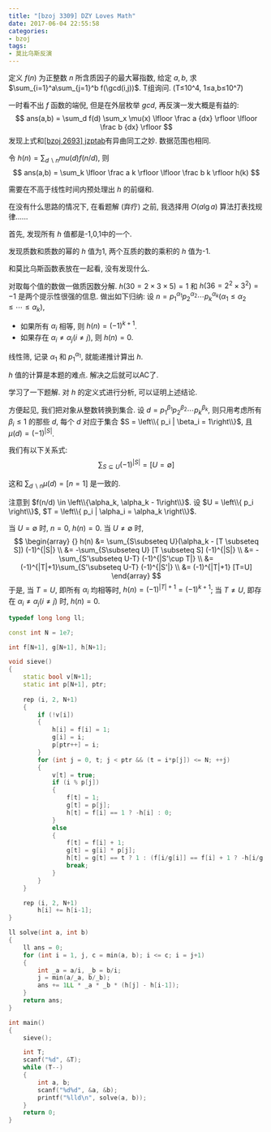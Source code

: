 ```yaml
---
title: "[bzoj 3309] DZY Loves Math"
date: 2017-06-04 22:55:58
categories:
- bzoj
tags:
- 莫比乌斯反演
---
```

定义 $f(n)$ 为正整数 $n$ 所含质因子的最大幂指数, 给定 $a,b$, 求 $\sum_{i=1}^a\sum_{j=1}^b f(\gcd(i,j))$. T组询问. (T&le;10^4, 1&le;a,b&le;10^7)
<!--more-->
一时看不出 $f$ 函数的端倪, 但是在外层枚举 $gcd$, 再反演一发大概是有益的:
$$
ans(a,b) = \sum_d f(d) \sum_x \mu(x) \lfloor \frac a {dx} \rfloor \lfloor \frac b {dx} \rfloor
$$
发现上式和[[bzoj 2693] jzptab](/2017/06/04/bzoj2693-jzptab/)有异曲同工之妙. 数据范围也相同.

令 $h(n) = \sum_{d\backslash n} mu(d) f(n/d)$, 则
$$
ans(a,b) = \sum_k \lfloor \frac a k \rfloor \lfloor \frac b k \rfloor h(k)
$$

需要在不高于线性时间内预处理出 $h$ 的前缀和.

在没有什么思路的情况下, 在看题解 (弃疗) 之前, 我选择用 $O(a\lg a)$ 算法打表找规律......

首先, 发现所有 $h$ 值都是-1,0,1中的一个.

发现质数和质数的幂的 $h$ 值为1, 两个互质的数的乘积的 $h$ 值为-1.

和莫比乌斯函数表放在一起看, 没有发现什么.

对取每个值的数做一做质因数分解. $h(30 = 2\times 3\times 5) = 1$ 和 $h(36 = 2^2 \times 3^2) = -1$ 是两个提示性很强的信息. 做出如下归纳:
设 $n = p_1^{\alpha_1}p_2^{\alpha_2}\cdots p_k^{\alpha_k} (\alpha_1 \le \alpha_2 \le \cdots \le \alpha_k)$,
- 如果所有 $\alpha_i$ 相等, 则 $h(n) = (-1)^{k+1}$.
- 如果存在 $\alpha_i \not= \alpha_j (i \not= j)$, 则 $h(n) = 0$.

线性筛, 记录 $\alpha_1$ 和 $p_1^{\alpha_1}$, 就能递推计算出 $h$.

$h$ 值的计算是本题的难点. 解决之后就可以AC了.

学习了一下题解. 对 $h$ 的定义式进行分析, 可以证明上述结论.

方便起见, 我们把对象从整数转换到集合. 设 $d = p_1^{\beta_1}p_2^{\beta_2}\cdots p_k^{\beta_k}$, 则只用考虑所有 $\beta_i \le 1$ 的那些 $d$, 每个 $d$ 对应于集合 $S = \left\\{ p_i | \beta_i = 1\right\\}$, 且 $\mu(d) = (-1)^{|S|}$.

我们有以下关系式:
$$
\sum_{S\subseteq U} (-1)^{|S|} = [U = \emptyset]
$$

这和 $\sum_{d\backslash n} \mu(d) = [n=1]$ 是一致的.

注意到 $f(n/d) \in \left\\{\alpha_k, \alpha_k - 1\right\\}$. 设 $U = \left\\{ p_i \right\\}$, $T = \left\\{ p_i | \alpha_i = \alpha_k \right\\}$.

当 $U = \emptyset$ 时, $n = 0$, $h(n) = 0$. 当 $U \not= \emptyset$ 时,
$$
\begin{array} {}
h(n) &= \sum_{S\subseteq U}(\alpha_k - [T \subseteq S]) (-1)^{|S|} \\
&= -\sum_{S\subseteq U} [T \subseteq S] (-1)^{|S|} \\
&= -\sum_{S'\subseteq U-T} (-1)^{|S'\cup T|} \\
&= (-1)^{|T|+1}\sum_{S'\subseteq U-T} (-1)^{|S'|} \\
&= (-1)^{|T|+1} [T=U]
\end{array}
$$
于是, 当 $T=U$, 即所有 $\alpha_i$ 均相等时, $h(n)=(-1)^{|T|+1}=(-1)^{k+1}$; 当 $T\not=U$, 即存在 $\alpha_i \not= \alpha_j (i\not= j)$ 时, $h(n) = 0$.

```cpp
typedef long long ll;

const int N = 1e7;

int f[N+1], g[N+1], h[N+1];

void sieve()
{
	static bool v[N+1];
	static int p[N+1], ptr;
	
	rep (i, 2, N+1)
	{
		if (!v[i])
		{
			h[i] = f[i] = 1;
			g[i] = i;
			p[ptr++] = i;
		}
		for (int j = 0, t; j < ptr && (t = i*p[j]) <= N; ++j)
		{
			v[t] = true;
			if (i % p[j])
			{
				f[t] = 1;
				g[t] = p[j];
				h[t] = f[i] == 1 ? -h[i] : 0;
			}
			else
			{
				f[t] = f[i] + 1;
				g[t] = g[i] * p[j];
				h[t] = g[t] == t ? 1 : (f[i/g[i]] == f[i] + 1 ? -h[i/g[i]] : 0);
				break;
			}
		}
	}

	rep (i, 2, N+1)
		h[i] += h[i-1];
}

ll solve(int a, int b)
{
	ll ans = 0;
	for (int i = 1, j, c = min(a, b); i <= c; i = j+1)
	{
		int _a = a/i, _b = b/i;
		j = min(a/_a, b/_b);
		ans += 1LL * _a * _b * (h[j] - h[i-1]);
	}
	return ans;
}

int main()
{
	sieve();

	int T;
	scanf("%d", &T);
	while (T--)
	{
		int a, b;
		scanf("%d%d", &a, &b);
		printf("%lld\n", solve(a, b));
	}
	return 0;
}
```